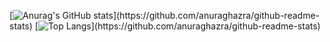 [![Anurag's GitHub stats]([https://github-readme-stats-vercel-eight-omega.vercel.app](https://github-readme-stats-vercel-dgzl0y500-nilo-devs-projects.vercel.app/)/api?username=Nilo-dev&hide=stars,prs)](https://github.com/anuraghazra/github-readme-stats)
[![Top Langs]([https://github-readme-stats-vercel-eight-omega.vercel.app.vercel.app](https://github-readme-stats-vercel-dgzl0y500-nilo-devs-projects.vercel.app/)/api/top-langs/?username=Nilo-dev)](https://github.com/anuraghazra/github-readme-stats)

<!--
**Nilo-dev/Nilo-dev** is a ✨ _special_ ✨ repository because its `README.md` (this file) appears on your GitHub profile.

Here are some ideas to get you started:

- 🔭 I’m currently working on ...
- 🌱 I’m currently learning ...
- 👯 I’m looking to collaborate on ...
- 🤔 I’m looking for help with ...
- 💬 Ask me about ...
- 📫 How to reach me: ...
- 😄 Pronouns: ...
- ⚡ Fun fact: ...
-->
